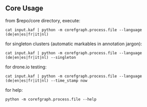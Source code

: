 Core Usage 
----------

from $repo/core directory, execute: 

    cat input.kaf | python -m corefgraph.process.file --language (de|en|es|fr|it|nl) 

for singleton clusters (automatic markables in annotation jargon): 

    cat input.kaf | python -m corefgraph.process.file --language (de|en|es|fr|it|nl) --singleton 

for drone.io testing: 

    cat input.kaf | python -m corefgraph.process.file --language (de|en|es|fr|it|nl) --time_stamp now 

for help: 

    python -m corefgraph.process.file --help




